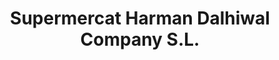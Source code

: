---
title: "Supermercat Harman Dalhiwal Company S.L."
url: /barcelona/supermercat-harman-dalhiwal-company-s-l/
shop: comodidad
---